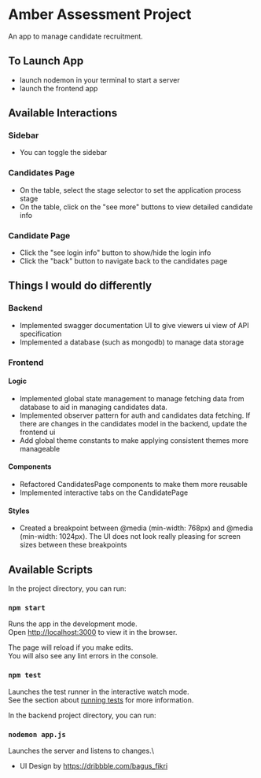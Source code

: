 # Amber Assessment Project

An app to manage candidate recruitment.

## To Launch App
 - launch nodemon in your terminal to start a server
 - launch the frontend app

## Available Interactions

### Sidebar

- You can toggle the sidebar

### Candidates Page

- On the table, select the stage selector to set the application process stage
- On the table, click on the "see more" buttons to view detailed candidate info

### Candidate Page

- Click the "see login info" button to show/hide the login info
- Click the "back" button to navigate back to the candidates page

## Things I would do differently 

### Backend
 - Implemented swagger documentation UI to give viewers ui view of API specification
 - Implemented a database (such as mongodb) to manage data storage

### Frontend
#### Logic
 - Implemented global state management to manage fetching data from database to aid in managing candidates data. 
 - Implemented observer pattern for auth and candidates data fetching. If there are changes in the candidates model in the backend, update the frontend ui
 - Add global theme constants to make applying consistent themes more manageable

#### Components
 - Refactored CandidatesPage components to make them more reusable
 - Implemented interactive tabs on the CandidatePage

#### Styles
 - Created a breakpoint between @media (min-width: 768px) and @media (min-width: 1024px). The UI does not look really pleasing for screen sizes between these breakpoints

## Available Scripts

In the project directory, you can run:

### `npm start`

Runs the app in the development mode.\
Open [http://localhost:3000](http://localhost:3000) to view it in the browser.

The page will reload if you make edits.\
You will also see any lint errors in the console.

### `npm test`

Launches the test runner in the interactive watch mode.\
See the section about [running tests](https://facebook.github.io/create-react-app/docs/running-tests) for more information.

In the backend project directory, you can run:

### `nodemon app.js`

Launches the server and listens to changes.\

- UI Design by https://dribbble.com/bagus_fikri

